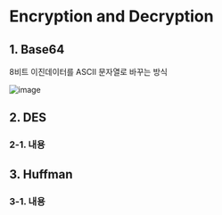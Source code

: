 # Encryption and Decryption

## 1. Base64
8비트 이진데이터를 ASCII 문자열로 바꾸는 방식

![image](https://user-images.githubusercontent.com/43190509/115522829-6b75b580-a2c7-11eb-8143-26c172a94060.png)


## 2. DES
### 2-1. 내용



## 3. Huffman
### 3-1. 내용
